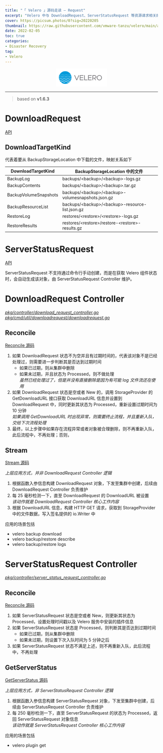 ```yaml
---
title: "「 Velero 」源码走读 — Request"
excerpt: "Velero 中与 DownloadRequest、ServerStatusRequest 等资源请求相关的流程梳理"
cover: https://picsum.photos/0?sig=20220205
thumbnail: https://raw.githubusercontent.com/vmware-tanzu/velero/main/assets/stacked/199150-vmw-os-lgo-velero-final_stacked-gry.svg
date: 2022-02-05
toc: true
categories:
- Disaster Recovery
tag:
- Velero
---
```


<div align=center><img width="170" style="border: 0px" src="https://raw.githubusercontent.com/vmware-tanzu/velero/main/assets/one-line/199150-vmw-os-lgo-velero-final_gry.svg"></div>

------

> based on **v1.6.3**

# DownloadRequest

[API](https://raw.githubusercontent.com/vmware-tanzu/velero/release-1.6/pkg/apis/velero/v1/download_request_types.go)

## DownloadTargetKind

代表着要从 BackupStorageLocation 中下载的文件，映射关系如下

| DownloadTargetKind    | BackupStorageLocation 中的文件                        |
| --------------------- | ----------------------------------------------------- |
| BackupLog             | backups/\<backup\>/\<backup\>-logs.gz                 |
| BackupContents        | backups/\<backup\>/\<backup\>.tar.gz                  |
| BackupVolumeSnapshots | backups/\<backup\>/\<backup\>-volumesnapshots.json.gz |
| BackupResourceList    | backups/\<backup\>/\<backup\>-resource-list.json.gz   |
| RestoreLog            | restores/\<restore\>/\<restore\>-logs.gz              |
| RestoreResults        | restores/\<restore\>/restore-\<restore\>-results.gz   |

# ServerStatusRequest

[API](https://raw.githubusercontent.com/vmware-tanzu/velero/release-1.6/pkg/apis/velero/v1/server_status_request_types.go)

ServerStatusRequest 不支持通过命令行手动创建，而是在获取 Velero 组件状态时，会自动生成该对象，由 ServerStatusRequest Controller 维护。

# DownloadRequest Controller

*<u>pkg/controller/download_request_controller.go</u>*<br>*<u>pkg/cmd/util/downloadrequest/downloadrequest.go</u>*

## Reconcile

[Reconcile 源码](https://github.com/vmware-tanzu/velero/blob/5fe3a50bfddc2becb4c0bd5e2d3d4053a23e95d2/pkg/controller/download_request_controller.go#L52)

1. 如果 DownloadRequest 状态不为空并且有过期时间的，代表该对象不是已经处理过，则需要进一步判断其是否达到过期时间
   - 如果已过期，则从集群中删除
   - 如果未过期，并且状态为 Processed，则不做处理<br>*虽然已经处理过了，但是并没有直接删除是因为有可能 log 文件流还在使用*
3. 如果 DownloadRequest 状态是空或者 New 的，调用 StorageProvider 的 GetDownloadURL 接口获取 DownloadURL 信息并设置到 DownloadRequest 中，同时更新其状态为 Processed，重新设置过期时间为 10 分钟<br>*如果调用 GetDownloadURL 时出现异常，则需要终止流程，并且重新入队，交给下次流程处理*
4. 最终，以上步骤中如果存在流程异常或者对象被合理删除，则不再重新入队，此后流程中，不再处理；否则，

## Stream

[Stream 源码](https://github.com/vmware-tanzu/velero/blob/5fe3a50bfddc2becb4c0bd5e2d3d4053a23e95d2/pkg/cmd/util/downloadrequest/downloadrequest.go#L43)

*上层应用方式，并非 DownloadRequest Controller 逻辑*

1. 根据函数入参信息构建 DownloadRequest 对象，下发至集群中创建，后续由 DownloadRequest Controller 负责维护
2. 每 25 毫秒检测一下，直至 DownloadRequest 的 DownloadURL 被设置<br>*该动作就是 DownloadRequest Controller 核心工作内容*
3. 根据 DownloadURL 信息，构建 HTTP GET 请求，获取到 StorageProvider 中的文件数据，写入签名提供的 io.Writer 中

应用的场景包括

- velero backup download
- velero backup/restore describe
- velero backup/restore logs

# ServerStatusRequest Controller

*<u>pkg/controller/server_status_request_controller.go</u>*

## Reconcile

[Reconcile 源码](https://github.com/vmware-tanzu/velero/blob/5fe3a50bfddc2becb4c0bd5e2d3d4053a23e95d2/pkg/controller/server_status_request_controller.go#L63)

1. 如果 ServerStatusRequest 状态是空或者 New，则更新其状态为 Processed，设置处理时间戳以及 Velero 服务中安装的插件信息
2. 如果 ServerStatusRequest 状态是 Processed，则判断其是否达到过期时间
   - 如果已过期，则从集群中删除
   - 如果未过期，则设置下次入队时间为 5 分钟之后
3. 如果 ServerStatusRequest 状态不满足上述，则不再重新入队，此后流程中，不再处理

## GetServerStatus

[GetServerStatus 源码](https://github.com/vmware-tanzu/velero/blob/5fe3a50bfddc2becb4c0bd5e2d3d4053a23e95d2/pkg/cmd/cli/serverstatus/server_status.go#L41)

*上层应用方式，非 ServerStatusRequest Controller 逻辑*

1. 根据函数入参信息构建 ServerStatusRequest 对象，下发至集群中创建，后续由 ServerStatusRequest Controller 负责维护
2. 每 250 毫秒检测一下，直至 ServerStatusRequest 的状态为 Processed，返回 ServerStatusRequest 对象信息<br>*该动作就是 ServerStatusRequest Controller 核心工作内容*

应用的场景包括

- velero plugin get





